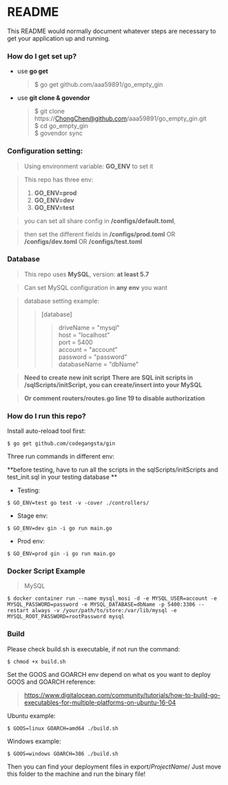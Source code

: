 # README #

This README would normally document whatever steps are necessary to get your application up and running.

### How do I get set up? ###
 - use **go get**
    
   >$ go get github.com/aaa59891/go_empty_gin
    
 - use **git clone & govendor**
   
   >$ git clone https://ChongChen@github.com/aaa59891/go_empty_gin.git  
   >$ cd go_empty_gin  
   >$ govendor sync
   
### Configuration setting: ###

>Using environment variable: **GO_ENV** to set it
  
>This repo has three env:  
>1. **GO_ENV=prod**  
>2. **GO_ENV=dev**  
>3. **GO_ENV=test**  

>you can set all share config in **/configs/default.toml**,

>then set the different fields in **/configs/prod.toml** OR **/configs/dev.toml** OR **/configs/test.toml** 
  
### Database ###

>This repo uses **MySQL**, version: **at least 5.7**
  
>Can set MySQL configuration in **any env** you want
  
>database setting example:
>>[database]
>>>driveName = "mysql"  
>>>host = "localhost"  
>>>port = 5400  
>>>account = "account"  
>>>password = "password"  
>>>databaseName = "dbName" 

>**Need to create new init script**
>**There are SQL init scripts in /sqlScripts/initScript, you can create/insert into your MySQL**


>**Or comment routers/routes.go line 19 to disable authorization**

### How do I run this repo? ###

Install auto-reload tool first:
```
$ go get github.com/codegangsta/gin
```

Three run commands in different env:

**before testing, have to run all the scripts in the sqlScripts/initScripts and test_init.sql in your testing database **

* Testing: 
```
$ GO_ENV=test go test -v -cover ./controllers/
```
* Stage env:
```
$ GO_ENV=dev gin -i go run main.go
```
* Prod  env:
```
$ GO_ENV=prod gin -i go run main.go
```

### Docker Script Example ###
>MySQL
```
$ docker container run --name mysql_mosi -d -e MYSQL_USER=account -e MYSQL_PASSWORD=password -e MYSQL_DATABASE=dbName -p 5400:3306 --restart always -v /your/path/to/store:/var/lib/mysql -e MYSQL_ROOT_PASSWORD=rootPassword mysql
```

### Build ###
Please check build.sh is executable, if not run the command:
```
$ chmod +x build.sh
```
Set the GOOS and GOARCH env depend on what os you want to deploy  
GOOS and GOARCH reference:
>https://www.digitalocean.com/community/tutorials/how-to-build-go-executables-for-multiple-platforms-on-ubuntu-16-04

Ubuntu example:
```
$ GOOS=linux GOARCH=amd64 ./build.sh
```

Windows example:
```
$ GOOS=windows GOARCH=386 ./build.sh
```

Then you can find your deployment files in export/*ProjectName*/
Just move this folder to the machine and run the binary file!